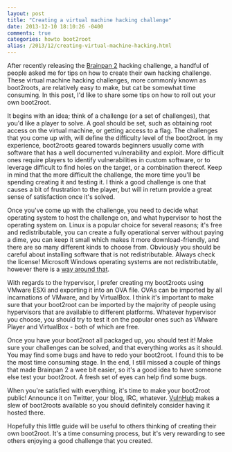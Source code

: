 ```yaml
---
layout: post
title: "Creating a virtual machine hacking challenge"
date: 2013-12-10 18:10:26 -0400
comments: true
categories: howto boot2root
alias: /2013/12/creating-virtual-machine-hacking.html
---
```


After recently releasing the [Brainpan 2](/2013/11/19/brainpan-2-hacking-challenge/) hacking challenge, a handful of people asked me for tips on how to create their own hacking challenge. These virtual machine hacking challenges, more commonly known as boot2roots, are relatively easy to make, but cat be somewhat time consuming. In this post, I'd like to share some tips on how to roll out your own boot2root. 

<!--more-->

It begins with an idea; think of a challenge (or a set of challenges), that you'd like a player to solve. A goal should be set, such as obtaining root access on the virtual machine, or getting access to a flag. The challenges that you come up with, will define the difficulty level of the boot2root. In my experience, boot2roots geared towards beginners usually come with software that has a well documented vulnerability and exploit. More difficult ones require players to identify vulnerabilities in custom software, or to leverage difficult to find holes on the target, or a combination thereof. Keep in mind that the more difficult the challenge, the more time you'll be spending creating it and testing it. I think a good challenge is one that causes a bit of frustration to the player, but will in return provide a great sense of satisfaction once it's solved. 

Once you've come up with the challenge, you need to decide what operating system to host the challenge on, and what hypervisor to host the operating system on. Linux is a popular choice for several reasons; it's free and redistributable, you can create a fully operational server without paying a dime, you can keep it small which makes it more download-friendly, and there are so many different kinds to choose from. Obviously you should be careful about installing software that is not redistributable. Always check the license! Microsoft Windows operating systems are not redistributable, however there is a [way around that](http://blog.vulnhub.com/2013/02/introducing-vulninjector.html).

With regards to the hypervisor, I prefer creating my boot2roots using VMware ESXi and exporting it into an OVA file. OVAs can be imported by all incarnations of VMware, and by VirtualBox. I think it's important to make sure that your boot2root can be imported by the majority of people using hypervisors that are available to different platforms. Whatever hypervisor you choose, you should try to test it on the popular ones such as VMware Player and VirtualBox - both of which are free. 

Once you have your boot2root all packaged up, you should test it! Make sure your challenges can be solved, and that everything works as it should. You may find some bugs and have to redo your boot2root. I found this to be the most time consuming stage. In the end, I still missed a couple of things that made Brainpan 2 a wee bit easier, so it's a good idea to have someone else test your boot2root. A fresh set of eyes can help find some bugs. 

When you're satisfied with everything, it's time to make your boot2root public! Announce it on Twitter, your blog, IRC, whatever. [VulnHub](http://www.vulnhub.com/) makes a slew of boot2roots available so you should definitely consider having it hosted there. 

Hopefully this little guide will be useful to others thinking of creating their own boot2root. It's a time consuming process, but it's very rewarding to see others enjoying a good challenge that you created. 
